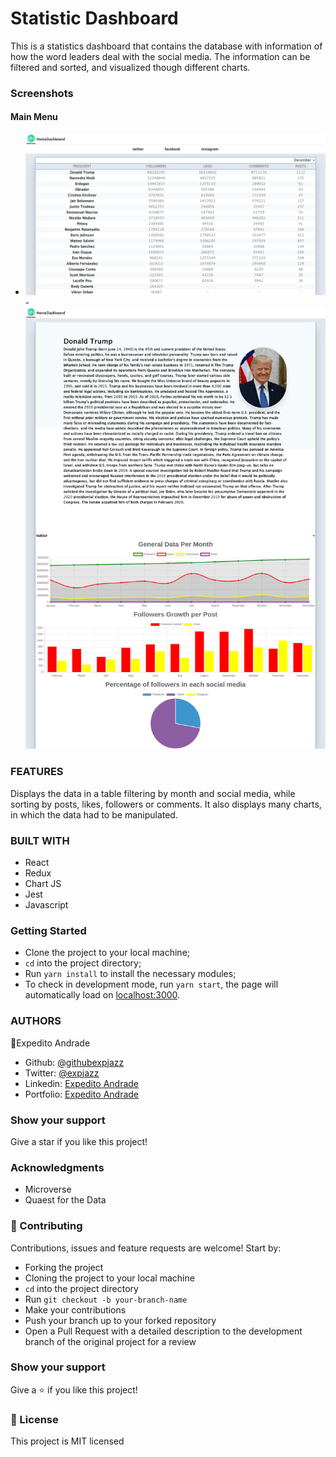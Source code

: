 # Statistic Dashboard
This is a statistics dashboard that contains the database with information of how the word leaders deal with the social media. The information can be filtered and sorted, and visualized though different charts.


### Screenshots

#### Main Menu

- ![Main page](./screenshotOne.png)
-![President page](./screenshotTwo.png)


### FEATURES

Displays the data in a table filtering by month and social media, while sorting by posts, likes, followers or comments. It also displays many charts, in which the data had to be manipulated.

### BUILT WITH

- React
- Redux
- Chart JS
- Jest
- Javascript

### Getting Started

- Clone the project to your local machine;
- `cd` into the project directory;
- Run `yarn install` to install the necessary modules;
- To check in development mode, run `yarn start`, the page will automatically load on [localhost:3000](localhost:3000).

### AUTHORS

👤Expedito Andrade

- Github: [@githubexpjazz](https://github.com/expjazz)
- Twitter: [@expjazz](https://twitter.com/expeditoandrade13)
- Linkedin: [Expedito Andrade](https://www.linkedin.com/in/expedito-andrade/)
- Portfolio: [Expedito Andrade](https://expjazz.github.io/expedito_andrade/)

### Show your support

Give a star if you like this project!

### Acknowledgments

- Microverse
- Quaest for the Data

### 🤝 Contributing

Contributions, issues and feature requests are welcome! Start by:

- Forking the project
- Cloning the project to your local machine
- `cd` into the project directory
- Run `git checkout -b your-branch-name`
- Make your contributions
- Push your branch up to your forked repository
- Open a Pull Request with a detailed description to the development branch of the original project for a review

### Show your support

Give a ⭐️ if you like this project!

### 📝 License

This project is MIT licensed
